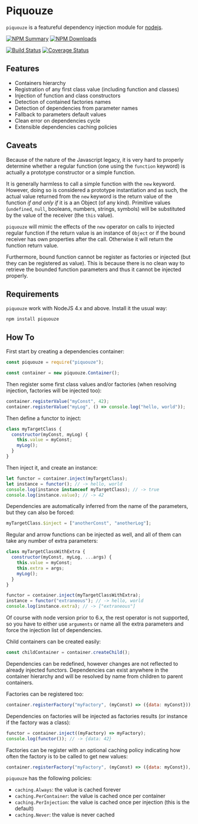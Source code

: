 # Piquouze

`piquouze` is a featureful dependency injection module for
[nodejs](https://nodejs.org).

[![NPM Summary](https://nodei.co/npm/piquouze.png)](https://www.npmjs.com/package/piquouze)
[![NPM Downloads](https://nodei.co/npm-dl/piquouze.png?months=1)](https://www.npmjs.com/package/piquouze)

[![Build Status](https://travis-ci.org/pinicarus/piquouze.svg?branch=master)](https://travis-ci.org/pinicarus/piquouze)
[![Coverage Status](https://coveralls.io/repos/github/pinicarus/piquouze/badge.svg?branch=master)](https://coveralls.io/github/pinicarus/piquouze?branch=master)

## Features

- Containers hierarchy
- Registration of any first class value (including function and classes)
- Injection of function and class constructors
- Detection of contained factories names
- Detection of dependencies from parameter names
- Fallback to parameters default values
- Clean error on dependencies cycle
- Extensible dependencies caching policies

## Caveats

Because of the nature of the Javascript legacy, it is very hard to properly
determine whether a regular function (one using the `function` keyword) is
actually a prototype constructor or a simple function.

It is generally harmless to call a simple function with the `new` keyword.
However, doing so is considered a prototype instantiation and as such, the
actual value returned from the `new` keyword is the return value of the
function *if and only if* it is a an Object (of any kind). Primitive values
(`undefined`, `null`, booleans, numbers, strings, symbols) will be substituted
by the value of the receiver (the `this` value).

`piquouze` will mimic the effects of the `new` operator on calls to injected
regular function if the return value is an instance of `Object` or if the bound
receiver has own properties after the call. Otherwise it will return the
function return value.

Furthermore, bound function cannot be register as factories or injected (but
they can be registered as value). This is because there is no clean way to
retrieve the bounded function parameters and thus it cannot be injected
properly.

## Requirements

`piquouze` work with NodeJS 4.x and above. Install it the usual way:

```
npm install piquouze
```

## How To

First start by creating a dependencies container:

```javascript
const piquouze = require("piquouze");

const container = new piquouze.Container();
```

Then register some first class values and/or factories (when resolving
injection, factories will be injected too):

```javascript
container.registerValue("myConst", 42);
container.registerValue("myLog", () => console.log("hello, world"));
```

Then define a functor to inject:

```javascript
class myTargetClass {
  constructor(myConst, myLog) {
    this.value = myConst;
    myLog();
  }
}
```

Then inject it, and create an instance:

```javascript
let functor = container.inject(myTargetClass);
let instance = functor(); // -> hello, world
console.log(instance instanceof myTargetClass); // -> true
console.log(instance.value); // -> 42
```

Dependencies are automatically inferred from the name of the parameters, but
they can also be forced:

```javascript
myTargetClass.$inject = ["anotherConst", "anotherLog"];
```

Regular and arrow functions can be injected as well, and all of them can take
any number of extra parameters:

```javascript
class myTargetClassWithExtra {
  constructor(myConst, myLog, ...args) {
    this.value = myConst;
    this.extra = args;
    myLog();
  }
}

functor = container.inject(myTargetClassWithExtra);
instance = functor("extraneous"); // -> hello, world
console.log(instance.extra); // -> ["extraneous"]     
```

Of course with node version prior to 6.x, the rest operator is not supported,
so you have to either use `arguments` or name all the extra parameters and
force the injection list of dependencies.

Child containers can be created easily:

```javascript
const childContainer = container.createChild();
```

Dependencies can be redefined, however changes are not reflected to already
injected functors. Dependencies can exist anywhere in the container hierarchy
and will be resolved by name from children to parent containers.

Factories can be registered too:

```javascript
container.registerFactory("myFactory", (myConst) => ({data: myConst}));
```

Dependencies on factories will be injected as factories results (or instance if
the factory was a class):

```javascript
functor = container.inject((myFactory) => myFactory);
console.log(functor()); // -> {data: 42}
```

Factories can be register with an optional caching policy indicating how often
the factory is to be called to get new values:

```javascript
container.registerFactory("myFactory", (myConst) => ({data: myConst}), new piquouze.caching.PerContainer());
```

`piquouze` has the following policies:

- `caching.Always`: the value is cached forever
- `caching.PerContainer`: the value is cached once per container
- `caching.PerInjection`: the value is cached once per injection (this is the default)
- `caching.Never`: the value is never cached

